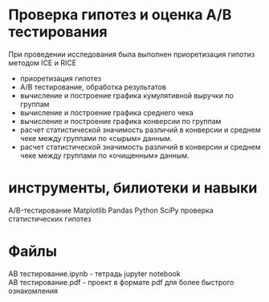 # Проверка гипотез и оценка А/В тестирования #
При проведении исследования была выполнен приоретизация гипотиз методом ICE и RICE
- приоретизация гипотез
- А/В тестирование, обработка результатов
- вычисление и построение графика кумулятивной выручки по группам
- вычисление и построение графика среднего чека
- вычисление и построение графика конверсии по группам
- расчет статистической значимость различий в конверсии и среднем чеке между группами по «сырым» данным.
- расчет статистической значимость различий в конверсии и среднем чеке между группами по «очищенным» данным.

# инструменты, билиотеки и навыки
A/B-тестирование Matplotlib
Pandas Python SciPy
проверка статистических гипотез

# Файлы
AB тестирование.ipynb - тетрадь jupyter notebook <br/>
AB тестирование.pdf - проект в формате pdf для более быстрого ознакомления


